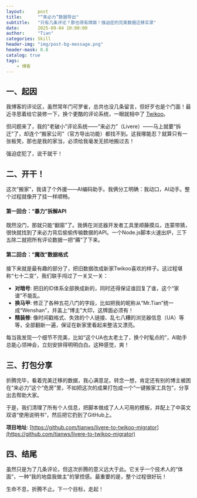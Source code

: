 ```yaml
---
layout:     post
title:      "“来必力”数据导出"
subtitle:   "只有几条评论？那也得有牌面！强迫症的完美数据迁移实录"
date:       2025-09-04 10:00:00
author:     "Tian"
categories: Skill
header-img: "img/post-bg-message.png"
header-mask: 0.8
catalog: true
tags:
    - 博客
---
```


## 一、起因

我博客的评论区，虽然常年门可罗雀，总共也没几条留言，但好歹也是个门面！最近寻思着给它装修一下，换个更酷的评论系统，一眼就相中了 [Twikoo](https://twikoo.js.org/)。

但问题来了，我的“老破小”评论系统——“来必力”（Livere）——马上就要“拆迁”了，却连个“搬家公司”（官方导出功能）都找不到。这我哪能忍？就算只有一张板凳，那也是我的家当，必须给我毫发无损地搬过去！

强迫症犯了，说干就干！

## 二、开干！

这次“搬家”，我请了个外援——AI编码助手。我俩分工明确：我动口，AI动手。整个过程就像开了挂一样顺畅。

#### 第一回合：“暴力”拆解API

既然没门，那就只能“翻窗”了。我俩在浏览器开发者工具里顺藤摸瓜，连蒙带猜，很快就找到了来必力背后偷偷传输数据的API。一个Node.js脚本火速出炉，三下五除二就把所有评论数据一把“薅”了下来。

#### 第二回合：“魔改”数据格式

接下来就是最有趣的部分了，把旧数据改成新家Twikoo喜欢的样子。这过程堪称“七十二变”，我们联手闯过了一关又一关：

*   **对暗号**: 把旧的ID体系全部换成新的，同时还得保证谁回复了谁，这个“家谱”不能乱。
*   **换马甲**: 修正了各种五花八门的字段，比如把我的昵称从“Mr.Tian”统一成“Wenshan”，并盖上“博主”大印，这牌面必须有！
*   **精装修**: 像时间戳格式、失效的个人链接、乱七八糟的浏览器信息（UA）等等，全部翻新一遍，保证在新家里看起来整洁又漂亮。

每当我发现一个细节不完美，比如“这个UA也太老土了，换个时髦点的”，AI助手总能心领神会，立刻安排得明明白白。这种感觉，爽！

## 三、打包分享

折腾完毕，看着完美迁移的数据，我心满意足。转念一想，肯定还有别的博主被困在“来必力”这个“危房”里，不如把这次的成果打包成一个“一键搬家工具包”，分享出去帮助大家。

于是，我们清理了所有个人信息，把脚本做成了人人可用的模板，并配上了中英文双语“使用说明书”，然后把它扔到了GitHub上。

**项目地址**: [https://github.com/tianws/livere-to-twikoo-migrator](https://github.com/tianws/livere-to-twikoo-migrator)

## 四、结尾

虽然只是为了几条评论，但这次折腾的意义远大于此。它关乎一个技术人的“体面”，一种“我的地盘我做主”的掌控感。最重要的是，整个过程很好玩！

生命不息，折腾不止。下一个目标，走起！